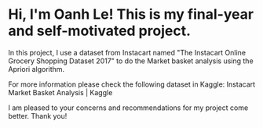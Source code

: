 # Hi, I'm Oanh Le! This is my final-year and self-motivated project. 
In this project, I use a dataset from Instacart named "The Instacart Online Grocery Shopping Dataset 2017" to do the Market basket analysis using the Apriori algorithm. <br>

For more information please check the following dataset in Kaggle: Instacart Market Basket Analysis | Kaggle <br>

I am pleased to your concerns and recommendations for my project come better. Thank you! <br>
